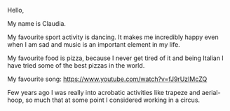Hello, 

My name is Claudia.

My favourite sport activity is dancing. It makes me incredibly happy even when I am sad and music is an important element in my life.

My favourite food is pizza, because I never get tired of it and being Italian I have tried some of the best pizzas in the world.

My favourite song: https://www.youtube.com/watch?v=fJ9rUzIMcZQ 

Few years ago I was really into acrobatic activities like trapeze and aerial-hoop, so much that at some point I considered working in a circus.


